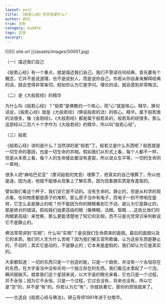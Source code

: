 ```yaml
---
layout: post
title: 《般若心经》的宗旨是什么?
author: 耕云
trim: 王盼
category: buddha
tags: 正信
excerpt:
---
```


![]({{ site.url }}/assets/images/00001.jpg)

（一）描述我们自己

《般若心经》有一个重点，就是描述我们自己。我们不管读任何经典，首先要有个概念，它并不是说道理，也不是说别人，而是说你自己。你若从你自身来解释经典的话，就会觉得非常亲切。假如你认为它是学问。理论的话，就会感到非常晦涩。

（二）是《大般若经》的精华

为什么叫《般若心经》？“般若”是佛教的一个核心，而“心”就是核心。精华，换句话说，《般若心经》就是《大般若经》（佛说般若的法）的核心。精华。属于般若类的法很多，像《金刚经》。《大般若经》都是属于般若系的，般若系的经很多。那么这部经以二百六十个字作为《大般若经》的精华，所以叫“般若心经”。

（三）般若

《般若心经》讲的是什么？当然讲的是“般若”了。般若又是什么东西呢？般若就是一切生命的基因，也是一切生命的共相。假如我们从形式上看，每个人都不一样，但是从本质上看，每个人的生命彼此都没有差距，所以说众生平等，一切的生命同一素材。

很多人把“麻哈巴尼亚”（摩诃般若的梵音）埋葬了，把真实的自己埋葬了，所以他是迷。因为迷，他就不能够从现象上了解实质，因为现象跟实质是有差距的。

譬如我们看这个杯子，我们说它是不动的。没有生命的。静止的，但是从科学的观点看，任何物质都是原子的堆积，那么原子当中有电子，而电子一刻不停地在旋转，它怎么会是静止的呢？你不能因为你的眼睛看到它不动，就认为它是静止的，那是绝对的错误。假如我们由更高级的眼（像佛眼。法眼。智眼……这些比我们的肉眼更高级）来觉察，那么更能清楚地了知它的实相，而不只是光凭常识来判断说它不是静止的。

佛法常常讲到“实相”，什么叫“实相”？是说我们生命原来的面貌。最后的面貌以及它的本质。我们的人生为什么苦呢？因为我们被五官所欺骗，认为这些东西是静止的。不动的；其实它是动的，不是静止的；它本来是虚假的，我们却认为它是真实的。

大家都知道：一切的东西只是一个创造的能，只是一个趋势，并没有一个永恒存在的东西，在大宇宙当中没有任何一个独立存在的东西。我们看见水里起了一个泡，瞬间就破灭。就拿我们这个星球来说，以大宇宙的眼光来看，它也只是一个过程，并不永恒；因为它不永恒，只是一个过程，它过去没有，将来也没有，所以它是“空”的，并不是“有”的。你若认为它“有”，你就执著它，那你的烦恼就来了。

——文选自《般若心经与佛法》，耕云导师1981年讲于台南市。
